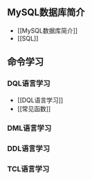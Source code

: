 
## MySQL数据库简介

- [[MySQL数据库简介]]
- [[SQL]]

## 命令学习

### DQL语言学习

- [[DQL语言学习]]
- [[常见函数]]

### DML语言学习

### DDL语言学习

### TCL语言学习
